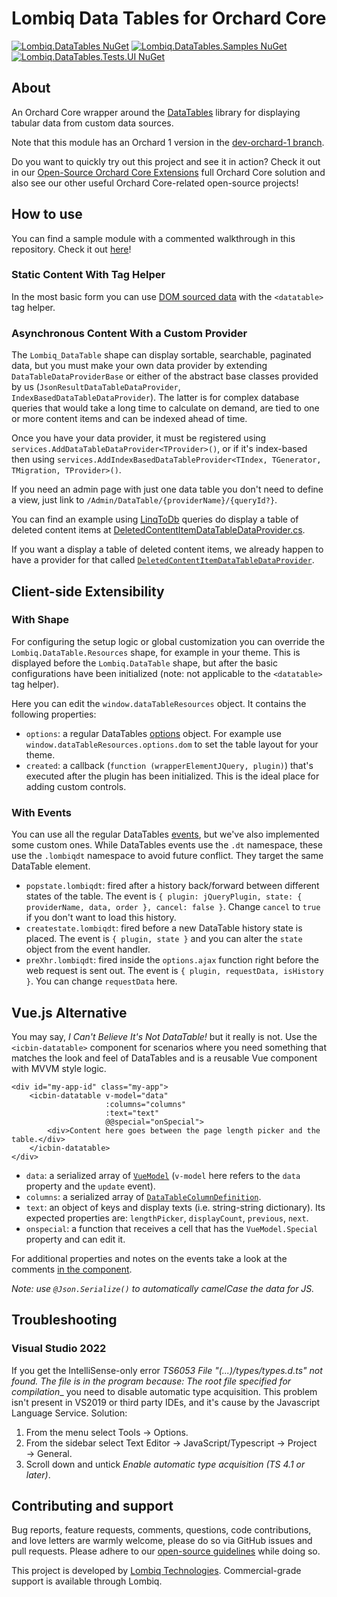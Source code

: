 # Lombiq Data Tables for Orchard Core

[![Lombiq.DataTables NuGet](https://img.shields.io/nuget/v/Lombiq.DataTables?label=Lombiq.DataTables)](https://www.nuget.org/packages/Lombiq.DataTables/)
[![Lombiq.DataTables.Samples NuGet](https://img.shields.io/nuget/v/Lombiq.DataTables?label=Lombiq.DataTables.Samples)](https://www.nuget.org/packages/Lombiq.DataTables.Samples/)
[![Lombiq.DataTables.Tests.UI NuGet](https://img.shields.io/nuget/v/Lombiq.DataTables?label=Lombiq.DataTables.Tests.UI)](https://www.nuget.org/packages/Lombiq.DataTables.Tests.UI/)

## About

An Orchard Core wrapper around the [DataTables](https://datatables.net/) library for displaying tabular data from custom data sources.

Note that this module has an Orchard 1 version in the [dev-orchard-1 branch](https://github.com/Lombiq/Orchard-Data-Tables/tree/dev-orchard-1).

Do you want to quickly try out this project and see it in action? Check it out in our [Open-Source Orchard Core Extensions](https://github.com/Lombiq/Open-Source-Orchard-Core-Extensions) full Orchard Core solution and also see our other useful Orchard Core-related open-source projects!

## How to use

You can find a sample module with a commented walkthrough in this repository. Check it out [here](Lombiq.DataTables.Samples/Readme.md)!

### Static Content With Tag Helper

In the most basic form you can use [DOM sourced data](https://datatables.net/examples/data_sources/dom.html) with the `<datatable>` tag helper.

### Asynchronous Content With a Custom Provider

The `Lombiq_DataTable` shape can display sortable, searchable, paginated data, but you must make your own data provider by extending `DataTableDataProviderBase` or either of the abstract base classes provided by us (`JsonResultDataTableDataProvider`, `IndexBasedDataTableDataProvider`). The latter is for complex database queries that would take a long time to calculate on demand, are tied to one or more content items and can be indexed ahead of time.

Once you have your data provider, it must be registered using `services.AddDataTableDataProvider<TProvider>()`, or if it's index-based then using `services.AddIndexBasedDataTableProvider<TIndex, TGenerator, TMigration, TProvider>()`.

If you need an admin page with just one data table you don't need to define a view, just link to `/Admin/DataTable/{providerName}/{queryId?}`.

You can find an example using [LinqToDb](https://github.com/Lombiq/Helpful-Libraries/blob/dev/Lombiq.HelpfulLibraries.LinqToDb/Readme.md) queries do display a table of deleted content items at [DeletedContentItemDataTableDataProvider.cs](Lombiq.DataTables/Services/DeletedContentItemDataTableDataProvider.cs).

If you want a display a table of deleted content items, we already happen to have a provider for that called [`DeletedContentItemDataTableDataProvider`](Lombiq.DataTables/Services/DeletedContentItemDataTableDataProvider.cs).

## Client-side Extensibility

### With Shape

For configuring the setup logic or global customization you can override the `Lombiq.DataTable.Resources` shape, for example in your theme. This is displayed before the `Lombiq.DataTable` shape, but after the basic configurations have been initialized (note: not applicable to the `<datatable>` tag helper).

Here you can edit the `window.dataTableResources` object. It contains the following properties:

- `options`: a regular DataTables [options](https://datatables.net/manual/options) object. For example use `window.dataTableResources.options.dom` to set the table layout for your theme.
- `created`: a callback (`function (wrapperElementJQuery, plugin)`) that's executed after the plugin has been initialized. This is the ideal place for adding custom controls.

### With Events

You can use all the regular DataTables [events](https://datatables.net/manual/events), but we've also implemented some custom ones. While DataTables events use the `.dt` namespace, these use the `.lombiqdt` namespace to avoid future conflict. They target the same DataTable element.

- `popstate.lombiqdt`: fired after a history back/forward between different states of the table. The event is `{ plugin: jQueryPlugin, state: { providerName, data, order }, cancel: false }`. Change `cancel` to `true` if you don't want to load this history.
- `createstate.lombiqdt`: fired before a new DataTable history state is placed. The event is `{ plugin, state }` and you can alter the `state` object from the event handler.
- `preXhr.lombiqdt`: fired inside the `options.ajax` function right before the web request is sent out. The event is `{ plugin, requestData, isHistory }`. You can change `requestData` here.

## Vue.js Alternative

You may say, _I Can't Believe It's Not DataTable!_ but it really is not. Use the `<icbin-datatable>` component for scenarios where you need something that matches the look and feel of DataTables and is a reusable Vue component with MVVM style logic.

```vue
<div id="my-app-id" class="my-app">
    <icbin-datatable v-model="data"
                     :columns="columns"
                     :text="text"
                     @@special="onSpecial">
        <div>Content here goes between the page length picker and the table.</div>
    </icbin-datatable>
</div>
```

- `data`: a serialized array of [`VueModel`](Lombiq.DataTables/Models/VueModel.cs) (`v-model` here refers to the `data` property and the `update` event).
- `columns`: a serialized array of [`DataTableColumnDefinition`](Lombiq.DataTables/Models/DataTableColumnDefinition.cs).
- `text`: an object of keys and display texts (i.e. string-string dictionary). Its expected properties are: `lengthPicker`, `displayCount`, `previous`, `next`.
- `onspecial`: a function that receives a cell that has the `VueModel.Special` property and can edit it.

For additional properties and notes on the events take a look at the comments [in the component](Lombiq.DataTables/Assets/Scripts/icbin-datatable.js).

_Note: use `@Json.Serialize()` to automatically camelCase the data for JS._

## Troubleshooting

### Visual Studio 2022

If you get the IntelliSense-only error _TS6053 File "(...)/types/types.d.ts" not found. The file is in the program because: The root file specified for compilation__ you need to disable automatic type acquisition. This problem isn't present in VS2019 or third party IDEs, and it's cause by the Javascript Language Service. Solution:

1. From the menu select Tools → Options.
2. From the sidebar select Text Editor → JavaScript/Typescript → Project → General.
3. Scroll down and untick _Enable automatic type acquisition (TS 4.1 or later)_.

## Contributing and support

Bug reports, feature requests, comments, questions, code contributions, and love letters are warmly welcome, please do so via GitHub issues and pull requests. Please adhere to our [open-source guidelines](https://lombiq.com/open-source-guidelines) while doing so.

This project is developed by [Lombiq Technologies](https://lombiq.com/). Commercial-grade support is available through Lombiq.
